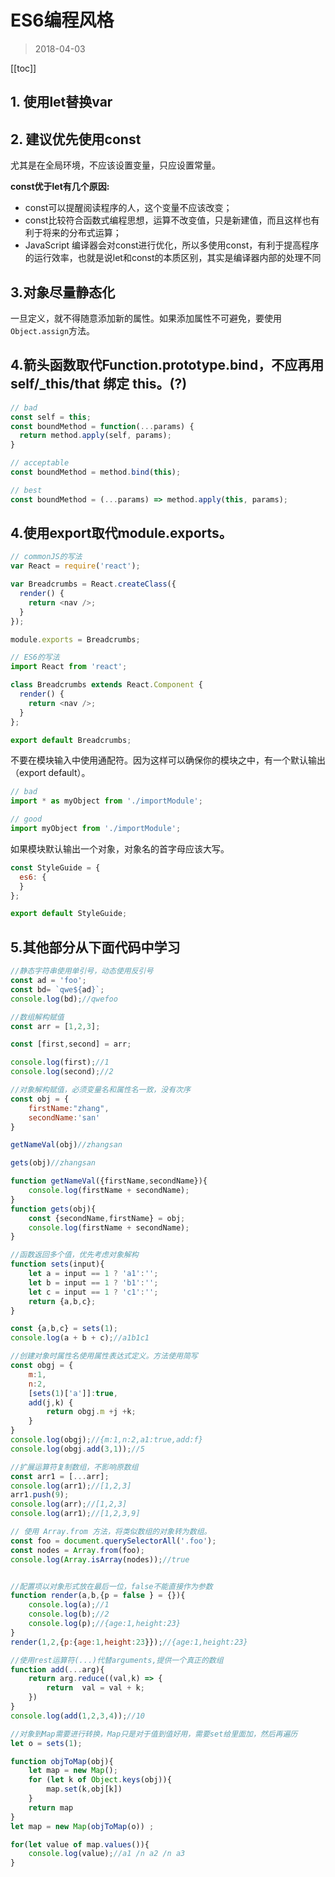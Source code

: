 # ES6编程风格
>2018-04-03
<tag-part tagName="javascript"/><tag-part tagName="es6"/>

[[toc]]

## 1. 使用let替换var
## 2. 建议优先使用const
尤其是在全局环境，不应该设置变量，只应设置常量。

**const优于let有几个原因:**
* const可以提醒阅读程序的人，这个变量不应该改变；
* const比较符合函数式编程思想，运算不改变值，只是新建值，而且这样也有利于将来的分布式运算；
*  JavaScript 编译器会对const进行优化，所以多使用const，有利于提高程序的运行效率，也就是说let和const的本质区别，其实是编译器内部的处理不同
## 3.对象尽量静态化
一旦定义，就不得随意添加新的属性。如果添加属性不可避免，要使用`Object.assign`方法。
## 4.箭头函数取代Function.prototype.bind，不应再用 self/_this/that 绑定 this。(?)
```javascript
// bad
const self = this;
const boundMethod = function(...params) {
  return method.apply(self, params);
}

// acceptable
const boundMethod = method.bind(this);

// best
const boundMethod = (...params) => method.apply(this, params);
```

## 4.使用export取代module.exports。
```javascript
// commonJS的写法
var React = require('react');

var Breadcrumbs = React.createClass({
  render() {
    return <nav />;
  }
});

module.exports = Breadcrumbs;

// ES6的写法
import React from 'react';

class Breadcrumbs extends React.Component {
  render() {
    return <nav />;
  }
};

export default Breadcrumbs;
```
不要在模块输入中使用通配符。因为这样可以确保你的模块之中，有一个默认输出（export default）。
```javascript
// bad
import * as myObject from './importModule';

// good
import myObject from './importModule';
```
如果模块默认输出一个对象，对象名的首字母应该大写。
```javascript
const StyleGuide = {
  es6: {
  }
};

export default StyleGuide;
```
## 5.其他部分从下面代码中学习
```javascript
//静态字符串使用单引号，动态使用反引号
const ad = 'foo';
const bd= `qwe${ad}`;
console.log(bd);//qwefoo

//数组解构赋值
const arr = [1,2,3];

const [first,second] = arr;

console.log(first);//1
console.log(second);//2

//对象解构赋值，必须变量名和属性名一致，没有次序
const obj = {
	firstName:"zhang",
	secondName:'san'
}

getNameVal(obj)//zhangsan

gets(obj)//zhangsan

function getNameVal({firstName,secondName}){
	console.log(firstName + secondName);
}
function gets(obj){
	const {secondName,firstName} = obj;
	console.log(firstName + secondName);
}

//函数返回多个值，优先考虑对象解构
function sets(input){
	let a = input == 1 ? 'a1':'';
	let b = input == 1 ? 'b1':'';
	let c = input == 1 ? 'c1':'';
	return {a,b,c};
}

const {a,b,c} = sets(1);
console.log(a + b + c);//a1b1c1

//创建对象时属性名使用属性表达式定义。方法使用简写
const obgj = {
	m:1,
	n:2,
	[sets(1)['a']]:true,
	add(j,k) {
		return obgj.m +j +k;
	}
}
console.log(obgj);//{m:1,n:2,a1:true,add:f}
console.log(obgj.add(3,1));//5

//扩展运算符复制数组，不影响原数组
const arr1 = [...arr];
console.log(arr1);//[1,2,3]
arr1.push(9);
console.log(arr);//[1,2,3]
console.log(arr1);//[1,2,3,9]

// 使用 Array.from 方法，将类似数组的对象转为数组。
const foo = document.querySelectorAll('.foo');
const nodes = Array.from(foo);
console.log(Array.isArray(nodes));//true


//配置项以对象形式放在最后一位，false不能直接作为参数
function render(a,b,{p = false } = {}){
	console.log(a);//1
	console.log(b);//2
	console.log(p);//{age:1,height:23}
}
render(1,2,{p:{age:1,height:23}});//{age:1,height:23}

//使用rest运算符(...)代替arguments,提供一个真正的数组
function add(...arg){
	return arg.reduce((val,k) => {
		return  val = val + k;
	})
}
console.log(add(1,2,3,4));//10

//对象到Map需要进行转换，Map只是对于值到值好用，需要set给里面加，然后再遍历
let o = sets(1);

function objToMap(obj){
	let map = new Map();
	for (let k of Object.keys(obj)){
		map.set(k,obj[k])
	}
	return map
}
let map = new Map(objToMap(o)) ;

for(let value of map.values()){
	console.log(value);//a1 /n a2 /n a3
}
```